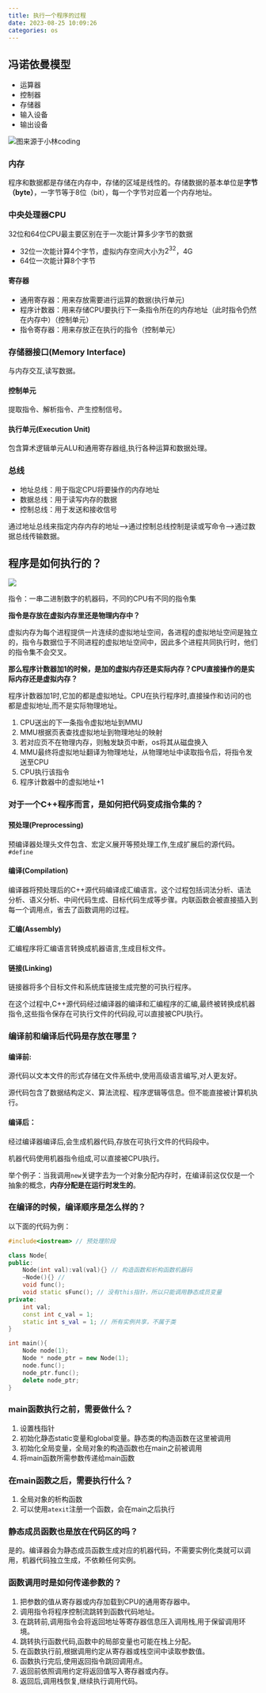 ```yaml
---
title: 执行一个程序的过程
date: 2023-08-25 10:09:26
categories: os
---
```


## 冯诺依曼模型

- 运算器
- 控制器
- 存储器
- 输入设备
- 输出设备

![图来源于小林coding](../imgs/image-44.png)

### 内存

程序和数据都是存储在内存中，存储的区域是线性的。存储数据的基本单位是**字节（byte）**，一字节等于8位（bit），每一个字节对应着一个内存地址。

### 中央处理器CPU

32位和64位CPU最主要区别在于一次能计算多少字节的数据

- 32位一次能计算4个字节，虚拟内存空间大小为$2^{32}$，4G
- 64位一次能计算8个字节

#### 寄存器
- 通用寄存器：用来存放需要进行运算的数据(执行单元)
- 程序计数器：用来存储CPU要执行下一条指令所在的内存地址（此时指令仍然在内存中）（控制单元）
- 指令寄存器：用来存放正在执行的指令（控制单元）

### 存储器接口(Memory Interface)
与内存交互,读写数据。
#### 控制单元
提取指令、解析指令、产生控制信号。
#### 执行单元(Execution Unit)
包含算术逻辑单元ALU和通用寄存器组,执行各种运算和数据处理。

### 总线

- 地址总线：用于指定CPU将要操作的内存地址
- 数据总线：用于读写内存的数据
- 控制总线：用于发送和接收信号

通过地址总线来指定内存内存的地址-->通过控制总线控制是读或写命令-->通过数据总线传输数据。

## 程序是如何执行的？

![](../imgs/image-45.png)

指令：一串二进制数字的机器码，不同的CPU有不同的指令集

**指令是存放在虚拟内存里还是物理内存中？**

虚拟内存为每个进程提供一片连续的虚拟地址空间，各进程的虚拟地址空间是独立的，指令与数据位于不同进程的虚拟地址空间中，因此多个进程共同执行时，他们的指令集不会交叉。

**那么程序计数器加1的时候，是加的虚拟内存还是实际内存？CPU直接操作的是实际内存还是虚拟内存？**

程序计数器加1时,它加的都是虚拟地址。CPU在执行程序时,直接操作和访问的也都是虚拟地址,而不是实际物理地址。

1. CPU送出的下一条指令虚拟地址到MMU
2. MMU根据页表查找虚拟地址到物理地址的映射
3. 若对应页不在物理内存，则触发缺页中断，os将其从磁盘换入
4. MMU最终将虚拟地址翻译为物理地址，从物理地址中读取指令后，将指令发送至CPU
5. CPU执行该指令
5. 程序计数器中的虚拟地址+1

### 对于一个C++程序而言，是如何把代码变成指令集的？

#### 预处理(Preprocessing)
预编译器处理头文件包含、宏定义展开等预处理工作,生成扩展后的源代码。`#define`

#### 编译(Compilation)
编译器将预处理后的C++源代码编译成汇编语言。这个过程包括词法分析、语法分析、语义分析、中间代码生成、目标代码生成等步骤。内联函数会被直接插入到每一个调用点，省去了函数调用的过程。

#### 汇编(Assembly)
汇编程序将汇编语言转换成机器语言,生成目标文件。

#### 链接(Linking)
链接器将多个目标文件和系统库链接生成完整的可执行程序。

在这个过程中,C++源代码经过编译器的编译和汇编程序的汇编,最终被转换成机器指令,这些指令保存在可执行文件的代码段,可以直接被CPU执行。

### 编译前和编译后代码是存放在哪里？

#### 编译前:
源代码以文本文件的形式存储在文件系统中,使用高级语言编写,对人更友好。

源代码包含了数据结构定义、算法流程、程序逻辑等信息。但不能直接被计算机执行。

#### 编译后：
经过编译器编译后,会生成机器代码,存放在可执行文件的代码段中。

机器代码使用机器指令组成,可以直接被CPU执行。

举个例子：当我调用`new`关键字去为一个对象分配内存时，在编译前这仅仅是一个抽象的概念，**内存分配是在运行时发生的**。

### 在编译的时候，编译顺序是怎么样的？

以下面的代码为例：

```cpp
#include<iostream> // 预处理阶段

class Node{
public:
    Node(int val):val(val){} // 构造函数和析构函数机器码
    ~Node(){} // 
    void func();
    void static sFunc(); // 没有this指针，所以只能调用静态成员变量
private:
    int val;
    const int c_val = 1;
    static int s_val = 1; // 所有实例共享，不属于类
}

int main(){
    Node node(1);
    Node * node_ptr = new Node(1);
    node.func();
    node_ptr.func();
    delete node_ptr;
}

```

### main函数执行之前，需要做什么？
1. 设置栈指针
2. 初始化静态static变量和global变量。静态类的构造函数在这里被调用
3. 初始化全局变量，全局对象的构造函数也在main之前被调用
4. 将main函数所需参数传递给main函数

### 在main函数之后，需要执行什么？

1. 全局对象的析构函数
2. 可以使用`atexit`注册一个函数，会在main之后执行

### 静态成员函数也是放在代码区的吗？

是的。编译器会为静态成员函数生成对应的机器代码，不需要实例化类就可以调用，机器代码独立生成，不依赖任何实例。

### 函数调用时是如何传递参数的？

1. 把参数的值从寄存器或内存加载到CPU的通用寄存器中。
2. 调用指令将程序控制流跳转到函数代码地址。
3. 在跳转前,调用指令会将返回地址等寄存器信息压入调用栈,用于保留调用环境。
4. 跳转执行函数代码,函数中的局部变量也可能在栈上分配。
5. 在函数执行前,根据调用约定从寄存器或栈空间中读取参数值。
6. 函数执行完后,使用返回指令跳回调用点。
7. 返回前依照调用约定将返回值写入寄存器或内存。
8. 返回后,调用栈恢复,继续执行调用代码。
